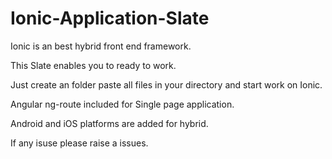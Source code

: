 # Ionic-Application-Slate

Ionic is an best hybrid front end framework.

This Slate enables you to ready to work. 

Just create an folder paste all files in your directory and start work on Ionic. 

Angular ng-route included for Single page application. 

Android and iOS platforms are added for hybrid. 

If any isuse please raise a issues. 
